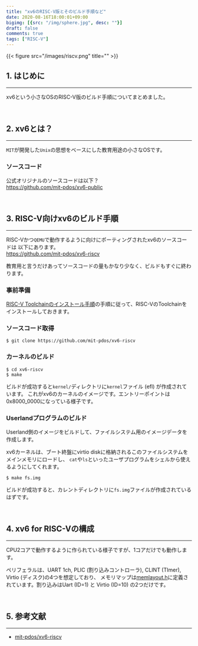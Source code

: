```yaml
---
title: "xv6のRISC-V版とそのビルド手順など"
date: 2020-08-16T18:00:01+09:00
bigimg: [{src: "/img/sphere.jpg", desc: ""}]
draft: false
comments: true
tags: ["RISC-V"]
---
```


{{< figure src="/images/riscv.png" title="" >}}

## 1. はじめに
------

xv6という小さなOSのRISC-V版のビルド手順についてまとめました。

<!--more-->

<br>

## 2. xv6とは？
---------

`MIT`が開発した`Unix`の思想をベースにした教育用途の小さなOSです。

### ソースコード

公式オリジナルのソースコードは以下？  
https://github.com/mit-pdos/xv6-public

<br>

## 3. RISC-V向けxv6のビルド手順
---------

RISC-Vかつ`QEMU`で動作するように向けにポーティングされたxv6のソースコードは
以下にあります。  
https://github.com/mit-pdos/xv6-riscv

教育用と言うだけあってソースコードの量もかなり少なく、ビルドもすぐに終わります。

### 事前準備

[RISC-V Toolchainのインストール手順](https://kurun-pan.github.io/post/2020-08-16-riscv-toolchain/)の手順に従って、RISC-VのToolchainをインストールしておきます。

### ソースコード取得
```
$ git clone https://github.com/mit-pdos/xv6-riscv
```

### カーネルのビルド

```
$ cd xv6-riscv
$ make
```

ビルドが成功すると`kernel/`ディレクトリに`kernel`ファイル (efl) が作成されています。
これがxv6のカーネルのイメージです。エントリーポイントは0x8000_0000になっている様子です。

### Userlandプログラムのビルド

Userland側のイメージをビルドして、ファイルシステム用のイメージデータを作成します。

xv6カーネルは、ブート終盤にvirtio diskに格納されるこのファイルシステムをメインメモリにロードし、
`cat`や`ls`といったユーザプログラムをシェルから使えるようにしてくれます。

```
$ make fs.img
```

ビルドが成功すると、カレントディレクトリに`fs.img`ファイルが作成されているはずです。

<br>

## 4. xv6 for RISC-Vの構成

---------

CPU2コアで動作するように作られている様子ですが、1コアだけでも動作します。

ペリフェラルは、UART 1ch, PLIC (割り込みコントローラ), CLINT (TImer), Virtio (ディスク)の4つを想定しており、
メモリマップは[memlayout.h](https://github.com/mit-pdos/xv6-riscv/blob/riscv/kernel/memlayout.h)に定義されています。割り込みはUart (ID=1) と Virtio (ID=10) の2つだけです。

<br>

## 5. 参考文献

------

 - [mit-pdos/xv6-riscv](https://github.com/mit-pdos/xv6-riscv)

